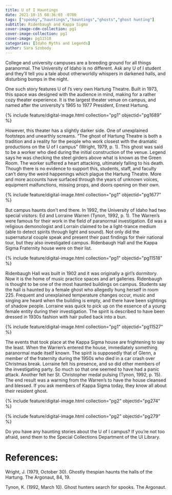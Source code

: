 ```yaml
---
title: U of I Hauntings
date: 2021-10-15 08:36:03 -0700
tags: ["spooky","hauntings","hauntings","ghosts","ghost hunting"]
subtitle: Ridenbaugh and Kappa Sigma
cover-image-cdm-collection: pg1
cover-image-collection: pg1
cover-image: pg11518
categories: [Idaho Myths and Legends]
author: Sara Szobody
---
```


College and university campuses are a breeding ground for all things paranormal. The University of Idaho is no different. Ask any U of I student and they’ll tell you a tale about otherworldly whispers in darkened halls, and disturbing bumps in the night.

One such story features U of I’s very own Hartung Theatre. Built in 1973, this space was designed with the audience in mind, making for a rather cozy theater experience. It is the largest theater venue on campus, and named after the university's 1965 to 1977 President, Ernest Hartung. 

{% include feature/digital-image.html collection="pg1" objectid="pg1689" %}

However, this theater has a slightly darker side. One of unexplained footsteps and unearthly screams. “The ghost of Hartung Theatre is both a tradition and a reality for the people who work closest with the dramatic productions on the U of I campus” (Wright, 1979, p. 1). This ghost was said to be a worker who died during the initial construction of the venue. Legend says he was checking the steel girders above what is known as the Green Room. The worker suffered a heart attacking, ultimately falling to his death. Though there is no evidence to support this, students, staff, and faculty can’t deny the weird happenings which plague the Hartung Theatre. More and more accounts have surfaced through the years of unknown voices, equipment malfunctions, missing props, and doors opening on their own. 

{% include feature/digital-image.html collection="pg1" objectid="pg1677" %}

But campus haunts don’t end there. In 1992, the University of Idaho had two special visitors: Ed and Lorraine Warren (Tynon, 1992, p. 1). The Warren’s were famous for their work in the field of paranormal investigation. Ed was a religious demonologist and Lorrain claimed to be a light-trance medium (able to detect spirits through light and sound). Not only did the supernatural couple speak and present their past findings for their national tour, but they also investigated campus. Ridenbaugh Hall and the Kappa Sigma Fraternity house were on their list. 

{% include feature/digital-image.html collection="pg1" objectid="pg11518" %}

Ridenbaugh Hall was built in 1902 and it was originally a girl’s dormitory. Now it is the home of music practice spaces and art galleries. Ridenbaugh is thought to be one of the most haunted buildings on campus. Students say the hall is haunted by a female ghost who allegedly hung herself in room 225. Frequent and unexplained temperature changes occur, music and singing are heard when the building is empty, and there have been sightings of shadow people. Lorraine was quick to pick up on the essence of a young female entity during their investigation. The spirit is described to have been dressed in 1930s fashion with hair pulled back into a bun. 

{% include feature/digital-image.html collection="pg1" objectid="pg11527" %}

The events that took place at the Kappa Sigma house are frightening to say the least. When the Warren’s entered the house, immediately something paranormal made itself known. The spirit is supposedly that of Glenn, a member of the fraternity during the 1950s who died in a car crash over Christmas break. Lorraine felt his presence, and so did other members of the investigating party. So much so that one seemed to have had a panic attack. Another felt her St. Christopher medal pulsing (Tynon, 1992, p. 15). The end result was a warning from the Warren’s to have the house cleansed and blessed. If you ask members of Kappa Sigma today, they know all about their resident ghost. 

{% include feature/digital-image.html collection="pg2" objectid="pg274" %}

{% include feature/digital-image.html collection="pg2" objectid="pg279" %}

Do you have any haunting stories about the U of I campus? If you’re not too afraid, send them to the Special Collections Department of the UI Library.

# References:

Wright, J. (1979, October 30). Ghostly thespian haunts the halls of the Hartung. The Argonaut, 84, 19.

Tynon, K. (1992, March 10). Ghost hunters search for spooks. The Argonaut.
